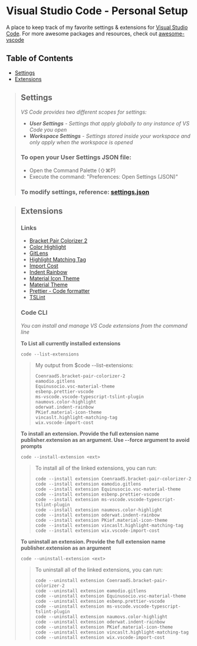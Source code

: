 # Visual Studio Code - Personal Setup

A place to keep track of my favorite settings &amp; extensions for [Visual Studio Code](https://code.visualstudio.com/). For more awesome packages and resources, check out [awesome-vscode](https://github.com/viatsko/awesome-vscode)

## Table of Contents

- [Settings](#settings)
- [Extensions](#extensions)

> ## Settings
>
> _VS Code provides two different scopes for settings:_
>
> - _**User Settings** - Settings that apply globally to any instance of VS Code you open_
> - _**Workspace Settings** - Settings stored inside your workspace and only apply when the workspace is opened_
>
> ### To open your User Settings JSON file:
>
> - Open the Command Palette (⇧⌘P)
> - Execute the command: "Preferences: Open Settings (JSON)"
>
> ### To modify settings, reference: [settings.json](./settings.json)

> ## Extensions
>
> ### Links
>
> - [Bracket Pair Colorizer 2](https://marketplace.visualstudio.com/items?itemName=CoenraadS.bracket-pair-colorizer-2)
> - [Color Highlight](https://marketplace.visualstudio.com/items?itemName=naumovs.color-highlight)
> - [GitLens](https://marketplace.visualstudio.com/items?itemName=eamodio.gitlens)
> - [Highlight Matching Tag](https://marketplace.visualstudio.com/items?itemName=vincaslt.highlight-matching-tag)
> - [Import Cost](https://marketplace.visualstudio.com/items?itemName=wix.vscode-import-cost)
> - [Indent Rainbow](https://marketplace.visualstudio.com/items?itemName=oderwat.indent-rainbow)
> - [Material Icon Theme](https://marketplace.visualstudio.com/items?itemName=PKief.material-icon-theme)
> - [Material Theme](https://marketplace.visualstudio.com/items?itemName=Equinusocio.vsc-material-theme)
> - [Prettier - Code formatter](https://marketplace.visualstudio.com/items?itemName=esbenp.prettier-vscode)
> - [TSLint](https://marketplace.visualstudio.com/items?itemName=ms-vscode.vscode-typescript-tslint-plugin)
>
> ### Code CLI
>
> _You can install and manage VS Code extensions from the command line_
>
> **To List all currently installed extensions**
>
> ```
> code --list-extensions
> ```
>
> > My output from \$code --list-extensions:
> >
> > ```
> > CoenraadS.bracket-pair-colorizer-2
> > eamodio.gitlens
> > Equinusocio.vsc-material-theme
> > esbenp.prettier-vscode
> > ms-vscode.vscode-typescript-tslint-plugin
> > naumovs.color-highlight
> > oderwat.indent-rainbow
> > PKief.material-icon-theme
> > vincaslt.highlight-matching-tag
> > wix.vscode-import-cost
> > ```
>
> **To install an extension. Provide the full extension name publisher.extension as an argument. Use --force argument to avoid prompts**
>
> ```
> code --install-extension <ext>
> ```
>
> > To install all of the linked extensions, you can run:
> >
> > ```
> > code --install extension CoenraadS.bracket-pair-colorizer-2
> > code --install extension eamodio.gitlens
> > code --install extension Equinusocio.vsc-material-theme
> > code --install extension esbenp.prettier-vscode
> > code --install extension ms-vscode.vscode-typescript-tslint-plugin
> > code --install extension naumovs.color-highlight
> > code --install extension oderwat.indent-rainbow
> > code --install extension PKief.material-icon-theme
> > code --install extension vincaslt.highlight-matching-tag
> > code --install extension wix.vscode-import-cost
> > ```
>
> **To uninstall an extension. Provide the full extension name publisher.extension as an argument**
>
> ```
> code --uninstall-extension <ext>
> ```
>
> > To uninstall all of the linked extensions, you can run:
> >
> > ```
> > code --uninstall extension CoenraadS.bracket-pair-colorizer-2
> > code --uninstall extension eamodio.gitlens
> > code --uninstall extension Equinusocio.vsc-material-theme
> > code --uninstall extension esbenp.prettier-vscode
> > code --uninstall extension ms-vscode.vscode-typescript-tslint-plugin
> > code --uninstall extension naumovs.color-highlight
> > code --uninstall extension oderwat.indent-rainbow
> > code --uninstall extension PKief.material-icon-theme
> > code --uninstall extension vincaslt.highlight-matching-tag
> > code --uninstall extension wix.vscode-import-cost
> > ```
